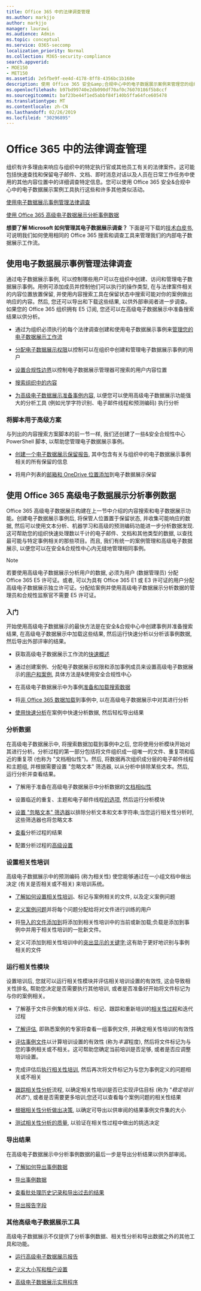 ```yaml
---
title: Office 365 中的法律调查管理
ms.author: markjjo
author: markjjo
manager: laurawi
ms.audience: Admin
ms.topic: conceptual
ms.service: O365-seccomp
localization_priority: Normal
ms.collection: M365-security-compliance
search.appverid:
- MOE150
- MET150
ms.assetid: 2e5fbe9f-ee4d-4178-8ff8-4356bc1b168e
description: 使用 Office 365 安全&amp;合规中心中的电子数据展示案例来管理您的组织的法律调查。如果你拥有 E5 订阅, 则可以使用高级电子数据展示的文本分析、机器学习和预测编码功能进一步分析事例数据。
ms.openlocfilehash: b97bd99740e2db090df70af0c76070186f5b8ccf
ms.sourcegitcommit: baf23be44f1ed5abbf84f140b5ffa64fce605478
ms.translationtype: MT
ms.contentlocale: zh-CN
ms.lasthandoff: 02/26/2019
ms.locfileid: "30296895"
---
```

# <a name="manage-legal-investigations-in-office-365"></a>Office 365 中的法律调查管理

组织有许多理由来响应与组织中的特定执行官或其他员工有关的法律案件。这可能包括快速查找和保留电子邮件、文档、即时消息对话以及人员在日常工作任务中使用的其他内容位置中的详细调查特定信息。您可以使用 Office 365 安全&amp;合规中心中的电子数据展示案例工具执行这些和许多其他类似活动。
  
[使用电子数据展示事例管理法律调查](#manage-legal-investigations-with-ediscovery-cases)
  
[使用 Office 365 高级电子数据展示分析事例数据](#analyze-case-data-using-office-365-advanced-ediscovery)
  
**想要了解 Microsoft 如何管理其电子数据展示调查？** 下面是可下载的[技术白皮书](https://go.microsoft.com/fwlink/?linkid=852161), 可说明我们如何使用相同的 Office 365 搜索和调查工具来管理我们的内部电子数据展示工作流。
   
## <a name="manage-legal-investigations-with-ediscovery-cases"></a>使用电子数据展示事例管理法律调查

通过电子数据展示事例, 可以控制哪些用户可以在组织中创建、访问和管理电子数据展示事例。用例可添加成员并控制他们可以执行的操作类型, 在与法律案件相关的内容位置放置保留, 并使用内容搜索工具在保留状态中搜索可能对你的案例做出响应的内容。然后, 您还可以导出和下载这些结果, 以供外部审阅者进一步调查。如果您的 Office 365 组织拥有 E5 订阅, 您还可以在高级电子数据展示中准备搜索结果以供分析。
  
- 通过为组织必须执行的每个法律调查创建和使用电子数据展示事例来[管理您的电子数据展示工作流](ediscovery-cases.md) 
    
- [分配电子数据展示权限](assign-ediscovery-permissions.md)以控制可以在组织中创建和管理电子数据展示事例的用户 
    
- [设置合规性边界](set-up-compliance-boundaries.md)以控制电子数据展示管理器可搜索的用户内容位置 
    
- [搜索组织中的内容](search-for-content.md) 
    
- [为高级电子数据展示准备事例内容](prepare-search-results-for-advanced-ediscovery.md), 以便您可以使用高级电子数据展示功能强大的分析工具 (例如光学字符识别、电子邮件线程和预测编码) 执行分析 
    
### <a name="use-scripts-for-advanced-scenarios"></a>将脚本用于高级方案

与列出的内容搜索方案脚本的前一节一样, 我们还创建了一些&amp;安全合规性中心 PowerShell 脚本, 以帮助您管理电子数据展示事例。
  
- [创建一个电子数据展示保留报告](create-a-report-on-holds-in-ediscovery-cases.md), 其中包含有关与组织中的电子数据展示事例相关的所有保留的信息 
    
- 将用户列表的[邮箱和 OneDrive 位置添加](use-a-script-to-add-users-to-a-hold-in-ediscovery.md)到电子数据展示保留 
  
## <a name="analyze-case-data-using-office-365-advanced-ediscovery"></a>使用 Office 365 高级电子数据展示分析事例数据

Office 365 高级电子数据展示构建在上一节中介绍的内容搜索和电子数据展示功能。创建电子数据展示事例后, 将保管人位置置于保留状态, 并收集可能响应的数据, 然后可以使用文本分析、机器学习和高级的预测编码功能进一步分析数据发现.这可帮助您的组织快速处理数以千计的电子邮件、文档和其他类型的数据, 以查找最可能与特定事例相关的那些项目。而且, 我们有统一的案例管理和高级电子数据展示, 以便您可以在安全&amp;合规性中心内无缝地管理相同事例。
  
> [!NOTE]
> 若要使用高级电子数据展示分析用户的数据, 必须为用户 (数据管理员) 分配 Office 365 E5 许可证。或者, 可以为具有 Office 365 E1 或 E3 许可证的用户分配高级电子数据展示独立许可证。分配给案例并使用高级电子数据展示分析数据的管理员和合规性监察官不需要 E5 许可证。 
  
### <a name="get-started"></a>入门

开始使用高级电子数据展示的最快方法是在安全&amp;合规中心中创建事例并准备搜索结果, 在高级电子数据展示中加载这些结果, 然后运行快速分析以分析该事例数据, 然后导出外部评审的结果。
  
- 获取高级电子数据展示工作流的[快速概述](quick-setup-for-advanced-ediscovery.md) 
    
- 通过创建案例、分配电子数据展示权限和添加事例成员来设置高级电子数据展示的[用户和案例](set-up-users-and-cases-in-advanced-ediscovery.md), 具体方法是&amp;使用安全合规性中心 
    
- 在高级电子数据展示中为事例[准备和加载搜索数据](prepare-data-for-advanced-ediscovery.md) 
    
- 将[非 Office 365 数据加载](import-non-office-365-data-into-advanced-ediscovery.md)到事例中, 以在高级电子数据展示中对其进行分析 
    
- [使用快速分析](use-express-analysis-in-advanced-ediscovery.md)在案例中快速分析数据, 然后轻松导出结果 
    
### <a name="analyze-data"></a>分析数据

在高级电子数据展示中, 将搜索数据加载到事例中之后, 您将使用分析模块开始对其进行分析。分析过程的第一部分包括将文件组织成一组唯一的文件、重复项和临近的重复项 (也称为 "文档相似性")。然后, 将数据再次组织成分层的电子邮件线程和主题组, 并根据需要设置 "忽略文本" 筛选器, 以从分析中排除某些文本。然后, 运行分析并查看结果。
  
- 了解用于准备在高级电子数据展示中分析数据的[文档相似性](understand-document-similarity-in-advanced-ediscovery.md) 
    
- 设置临近的重复、主题和电子邮件线程[的选项](set-analyze-options-in-advanced-ediscovery.md), 然后运行分析模块 
    
- [设置 "忽略文本" 筛选器](set-ignore-text-in-advanced-ediscovery.md)以排除分析文本和文本字符串;当您运行相关性分析时, 这些筛选器也将忽略文本 
    
- [查看](view-analyze-results-in-advanced-ediscovery.md)分析过程的结果 
    
- 配置分析过程的[高级设置](set-analyze-advanced-settings-in-advanced-ediscovery.md) 
    
### <a name="set-up-relevance-training"></a>设置相关性培训

高级电子数据展示中的预测编码 (称为相关性) 使您能够通过在一小组文档中做出决定 (有关是否相关或不相关) 来培训系统。
  
- [了解如何设置相关性培训](manage-relevance-setup-in-advanced-ediscovery.md)、标记与案例相关的文件, 以及定义案例问题 
    
- [定义案例问题](define-issues-and-assign-users.md)并将每个问题分配给将对文件进行训练的用户 
    
- 将[导入的文件添加到](set-up-loads-to-add-imported-files.md)将添加到相关性培训中的当前或新加载;负载是添加到事例中并用于相关性培训的一批新文件。 
    
- 定义可添加到相关性培训中的[突出显示的关键字](define-highlighted-keywords-and-advanced-options.md);这有助于更好地识别与事例相关的文件 
    
### <a name="run-the-relevance-module"></a>运行相关性模块

设置培训后, 您就可以运行相关性模块并评估相关培训设置的有效性, 这会导致相关性排名, 帮助您决定是否需要执行其他培训, 或者是否准备好开始将文件标记为与你的案例相关。
  
- 了解基于文件示例集的相关评估、标记、跟踪和重新培训的[相关性过程](use-relevance-in-advanced-ediscovery.md)和迭代过程 
    
- [了解评估](assessment-in-relevance-in-advanced-ediscovery.md), 即熟悉案例的专家将查看一组事例文件, 并确定相关性培训的有效性 
    
- [评估事例文件](tagging-and-assessment-in-advanced-ediscovery.md)以计算培训设置的有效性 (称为*丰富*程度), 然后将文件标记为与您的事例相关或不相关。这可帮助您确定当前培训是否足够, 或者是否应调整培训设置。 
    
- 完成评估后[执行相关性培训](tagging-and-relevance-training-in-advanced-ediscovery.md), 然后再次将文件标记为与您为事例定义的问题相关或不相关 
    
- [跟踪相关性分析](track-relevance-analysis-in-advanced-ediscovery.md)流程, 以确定相关性培训是否已实现评估目标 (称为 "*稳定培训状态*"), 或者是否需要更多培训;您还可以查看每个案例问题的相关性结果 
    
- [根据相关性分析做出决策](decision-based-on-the-results-in-advanced-ediscovery.md), 以确定可导出以供审阅的结果事例文件集的大小 
    
- [测试相关性分析的质量](test-relevance-analysis-in-advanced-ediscovery.md), 以验证在相关性过程中做出的挑选决定 
    
### <a name="export-results"></a>导出结果

在高级电子数据展示中分析事例数据的最后一步是导出分析结果以供外部审阅。
  
- [了解如何导出事例数据](export-case-data-in-advanced-ediscovery.md)
    
- [导出事例数据](export-results-in-advanced-ediscovery.md)
    
- [查看批处理历史记录和导出过去的结果](view-batch-history-and-export-past-results.md)
    
- [导出报告字段](export-report-fields-in-advanced-ediscovery.md)
    
### <a name="other-advanced-ediscovery-tools"></a>其他高级电子数据展示工具

高级电子数据展示不仅提供了分析事例数据、相关性分析和导出数据之外的其他工具和功能。
  
- [运行高级电子数据展示报告](run-reports-in-advanced-ediscovery.md)
    
- [定义大小写和租户设置](define-case-and-tenant-settings-in-advanced-ediscovery.md)
    
- [高级电子数据展示实用程序](use-advanced-ediscovery-utilities.md)
